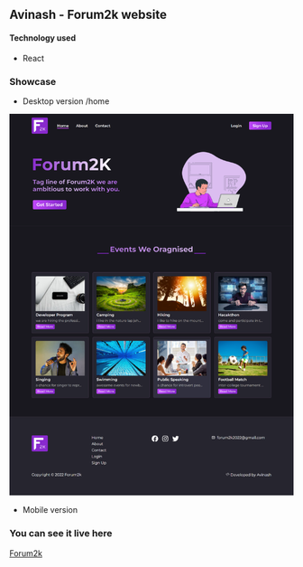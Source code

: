 ## Avinash - Forum2k website


#### Technology used

* React

### Showcase

* Desktop version
/home
<img src="showcase/Forum-2k home.png" />

* Mobile version

### You can see it live here
 [Forum2k](https://forum2k-2022.web.app/)

